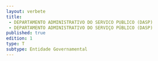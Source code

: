 ```yaml
---
layout: verbete
title:
 - DEPARTAMENTO ADMINISTRATIVO DO SERVICO PUBLICO (DASP)
 - DEPARTAMENTO ADMINISTRATIVO DO SERVIÇO PÚBLICO (DASP)
published: true
edition: 1  
type: T
subtype: Entidade Governamental
---
```



